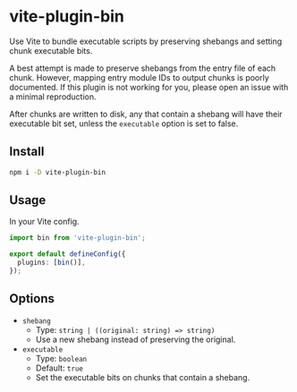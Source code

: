 # vite-plugin-bin

Use Vite to bundle executable scripts by preserving shebangs and setting chunk executable bits.

A best attempt is made to preserve shebangs from the entry file of each chunk. However, mapping entry module IDs to output chunks is poorly documented. If this plugin is not working for you, please open an issue with a minimal reproduction.

After chunks are written to disk, any that contain a shebang will have their executable bit set, unless the `executable` option is set to false.

## Install

```sh
npm i -D vite-plugin-bin
```

## Usage

In your Vite config.

```ts
import bin from 'vite-plugin-bin';

export default defineConfig({
  plugins: [bin()],
});
```

## Options

- `shebang`
  - Type: `string | ((original: string) => string)`
  - Use a new shebang instead of preserving the original.
- `executable`
  - Type: `boolean`
  - Default: `true`
  - Set the executable bits on chunks that contain a shebang.
